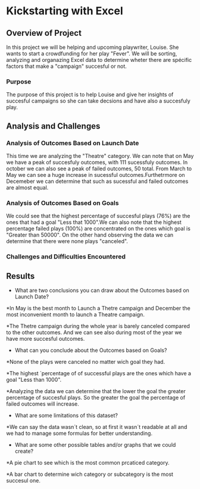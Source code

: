 # Kickstarting with Excel

## Overview of Project
In this project we will be helping and upcoming playwriter, Louise. She wants to start a crowdfunding for her play "Fever". We will be sorting, analyzing and organazing Excel data to determine wheter there are spécific factors that make a "campaign" succesful or not. 

### Purpose
The purpose of this project is to help Louise and give her insights of succesful campaigns so she can take decsions and have also a succesfuly play.

## Analysis and Challenges

### Analysis of Outcomes Based on Launch Date
This time we are analyzing the "Theatre" category. We can note that on May we have a peak of succesfuly outcomes, with 111 sucessfuly outcomes. In october we can also see a peak of failed outcomes, 50 total. From March to May we can see a huge increase in sucessful outcomes.Furthetrmore on Decemeber we can determine that such as sucessful and failed outcomes are almost equal.

### Analysis of Outcomes Based on Goals
We could see that the highest percentage of succesful plays (76%) are the ones that had a goal "Less that 1000".We can also note that the highest percentage failed plays (100%) are concentrated on the ones which goal is "Greater than 50000". On the other hand observing the data we can determine that there were none plays "canceled".

### Challenges and Difficulties Encountered

## Results

- What are two conclusions you can draw about the Outcomes based on Launch Date?

*In May is the best month to Launch a Thetre campaign and December the most inconvenient month to launch a Theatre campaign.

*The Thetre campaign during the whole year is barely canceled compared to the other outcomes. And we can see also during most of the year we have more succesful outcomes.

- What can you conclude about the Outcomes based on Goals?

*None of the plays were canceled no matter wich goal they had.

*The highest ´percentage of of successful plays are the ones which have a goal "Less than 1000".

*Analyzing the data we can determine that the lower the goal the greater percentage of succesful plays. So the greater the goal the percentage of failed outcomes will increase.

- What are some limitations of this dataset?

*We can say the data wasn´t clean, so at first it wasn´t readable at all and we had to manage some formulas for better understanding.


- What are some other possible tables and/or graphs that we could create?

*A pie chart to see which is the most common prcaticed category.

*A bar chart to determine wich category or subcategory is the most succesul one.


